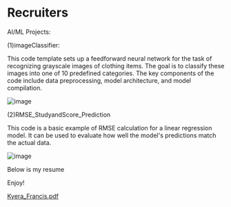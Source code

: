 # Recruiters

AI/ML Projects:

(1)imageClassifier:

This code template sets up a feedforward neural network for the task of recognizing grayscale images of clothing items. The goal is to classify these images into one of 10 predefined categories. The key components of the code include data preprocessing, model architecture, and model compilation.

![image](https://github.com/KyeraFrancis/Recruiters/assets/131722539/dad3526d-7f4e-40be-af25-687dd47e3678)


(2)RMSE_StudyandScore_Prediction

This code is a basic example of RMSE calculation for a linear regression model. It can be used to evaluate how well the model's predictions match the actual data.

![image](https://github.com/KyeraFrancis/Recruiters/assets/131722539/fb02ae40-7be2-4926-9b8e-e0aeb9e8e230)


Below is my resume 

Enjoy!

[Kyera_Francis.pdf](https://github.com/KyeraFrancis/Recruiters/files/13179481/Kyera_Francis.pdf)
